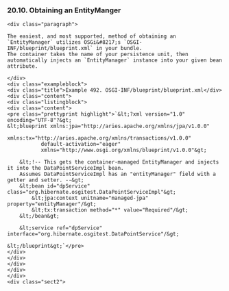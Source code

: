  ### 20.10. Obtaining an EntityManger

    <div class="paragraph">

    The easiest, and most supported, method of obtaining an `EntityManager` utilizes OSGi&#8217;s `OSGI-INF/blueprint/blueprint.xml` in your bundle.
    The container takes the name of your persistence unit, then automatically injects an `EntityManager` instance into your given bean attribute.

    </div>
    <div class="exampleblock">
    <div class="title">Example 492. OSGI-INF/blueprint/blueprint.xml</div>
    <div class="content">
    <div class="listingblock">
    <div class="content">
    <pre class="prettyprint highlight">`&lt;?xml version="1.0" encoding="UTF-8"?&gt;
    &lt;blueprint xmlns:jpa="http://aries.apache.org/xmlns/jpa/v1.0.0"
               xmlns:tx="http://aries.apache.org/xmlns/transactions/v1.0.0"
               default-activation="eager"
               xmlns="http://www.osgi.org/xmlns/blueprint/v1.0.0"&gt;

        &lt;!-- This gets the container-managed EntityManager and injects it into the DataPointServiceImpl bean.
        Assumes DataPointServiceImpl has an "entityManager" field with a getter and setter. --&gt;
        &lt;bean id="dpService" class="org.hibernate.osgitest.DataPointServiceImpl"&gt;
            &lt;jpa:context unitname="managed-jpa" property="entityManager"/&gt;
            &lt;tx:transaction method="*" value="Required"/&gt;
        &lt;/bean&gt;

        &lt;service ref="dpService" interface="org.hibernate.osgitest.DataPointService"/&gt;

    &lt;/blueprint&gt;`</pre>
    </div>
    </div>
    </div>
    </div>
    </div>
    <div class="sect2">
